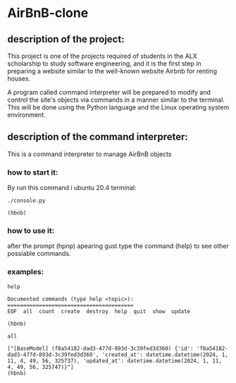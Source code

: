  # AirBnB-clone
 ## description of the project:
 This project is one of the projects required of students in the ALX scholarship to study software engineering, and it is the first step in preparing a website similar to the well-known website Airbnb for renting houses.

  A program called command interpreter will be prepared to modify and control the site's objects via commands in a manner similar to the terminal. This will be done using the Python language and the Linux operating system environment.

 ## description of the command interpreter:
This is a command interpreter to manage AirBnB objects

 ### how to start it:
By run this command i ubuntu 20.4 terminal:
```
./console.py
```

```
(hbnb)
```

 ### how to use it:
 after the prompt (hpnp) apearing gust type the command (help) to see other possiable commands.

 ### examples:
```
help
```

```
Documented commands (type help <topic>):
========================================
EOF  all  count  create  destroy  help  quit  show  update

(hbnb)
```

```
all
```

```
["[BaseModel] (f8a54182-dad3-477d-893d-3c39fed3d360) {'id': 'f8a54182-dad3-477d-893d-3c39fed3d360', 'created_at': datetime.datetime(2024, 1, 11, 4, 49, 56, 325737), 'updated_at': datetime.datetime(2024, 1, 11, 4, 49, 56, 325747)}"]
(hbnb)
```
